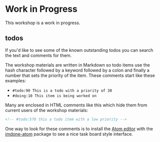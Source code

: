 # Work in Progress

This workshop is a work in progress.

<!-- #backlog:970 add some kind of notes about how we could use feedback to make this better -->

## todos

If you'd like to see some of the known outstanding todos you can search the text and comments for them.

The workshop materials are written in Markdown so todo items use the hash character followed by a keyword followed by a colon and finally a number that sets the priority of the item. These comments start like these examples:

- `#todo:90 This is a todo with a priority of 30`
- `#doing:10 This item is being worked on`

Many are enclosed in HTML comments like this which hide them from current users of the workshop materials:

```html
<!-- #todo:570 this a todo item with a low priority -->
```

One way to look for these comments is to install the [Atom editor][atom] with the [imdone-atom] package to see a nice task board style interface.

[atom]: https://atom.io/
[imdone-atom]: https://atom.io/packages/imdone-atom

